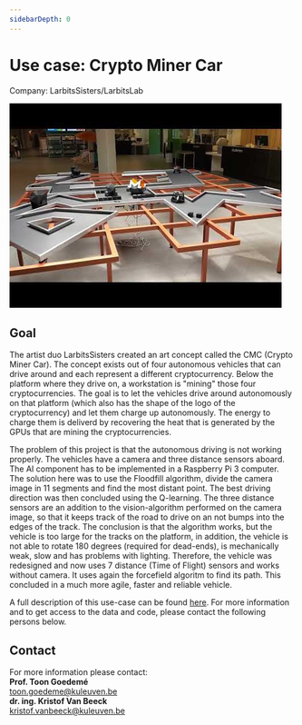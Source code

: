 ```yaml
---
sidebarDepth: 0
---
```


# Use case: Crypto Miner Car
Company: LarbitsSisters/LarbitsLab

![CMC demo](./assets/CMC.png)

## Goal
The artist duo LarbitsSisters created an art concept called the CMC (Crypto Miner Car). The concept exists out of four autonomous vehicles that can drive around and each represent a different cryptocurrency. Below the platform where they drive on, a workstation is "mining" those four cryptocurrencies. The goal is to let the vehicles drive around autonomously on that platform (which also has the shape of the logo of the cryptocurrency) and let them charge up autonomously. The energy to charge them is deliverd by recovering the heat that is generated by the GPUs that are mining the cryptocurrencies.

The problem of this project is that the autonomous driving is not working properly. The vehicles have a camera and three distance sensors aboard. The AI component has to be implemented in a Raspberry Pi 3 computer. The solution here was to use the Floodfill algorithm, divide the camera image in 11 segments and find the most distant point. The best driving direction was then concluded using the Q-learning. The three distance sensors are an addition to the vision-algorithm performed on the camera image, so that it keeps track of the road to drive on an not bumps into the edges of the track. The conclusion is that the algorithm works, but the vehicle is too large for the tracks on the platform, in addition, the vehicle is not able to rotate 180 degrees (required for dead-ends), is mechanically weak, slow and has problems with lighting. Therefore, the vehicle was redesigned and now uses 7 distance (Time of Flight) sensors and works without camera. It uses again the forcefield algoritm to find its path. This concluded in a much more agile, faster and reliable vehicle.

A full description of this use-case can be found [here](https://ai-edge.be/LarbitsSisters_CMC.pdf).
For more information and to get access to the data and code, please contact the following persons below.

## Contact

For more information please contact: <br/>
**Prof. Toon Goedemé** <br/>
<toon.goedeme@kuleuven.be> <br/>
**dr. ing. Kristof Van Beeck** <br/>
<kristof.vanbeeck@kuleuven.be>

